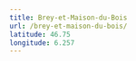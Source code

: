 ```yaml
---
title: Brey-et-Maison-du-Bois
url: /brey-et-maison-du-bois/
latitude: 46.75
longitude: 6.257
---
```

